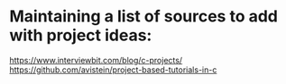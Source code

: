 # Maintaining a list of sources to add with project ideas:
https://www.interviewbit.com/blog/c-projects/
https://github.com/avistein/project-based-tutorials-in-c
